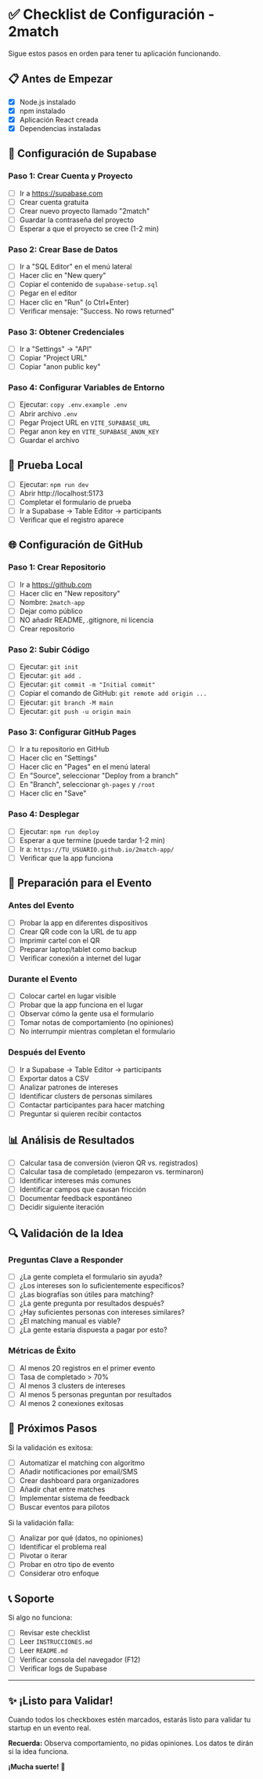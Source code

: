# ✅ Checklist de Configuración - 2match

Sigue estos pasos en orden para tener tu aplicación funcionando.

## 📋 Antes de Empezar

- [x] Node.js instalado
- [x] npm instalado
- [x] Aplicación React creada
- [x] Dependencias instaladas

## 🔧 Configuración de Supabase

### Paso 1: Crear Cuenta y Proyecto
- [ ] Ir a https://supabase.com
- [ ] Crear cuenta gratuita
- [ ] Crear nuevo proyecto llamado "2match"
- [ ] Guardar la contraseña del proyecto
- [ ] Esperar a que el proyecto se cree (1-2 min)

### Paso 2: Crear Base de Datos
- [ ] Ir a "SQL Editor" en el menú lateral
- [ ] Hacer clic en "New query"
- [ ] Copiar el contenido de `supabase-setup.sql`
- [ ] Pegar en el editor
- [ ] Hacer clic en "Run" (o Ctrl+Enter)
- [ ] Verificar mensaje: "Success. No rows returned"

### Paso 3: Obtener Credenciales
- [ ] Ir a "Settings" → "API"
- [ ] Copiar "Project URL"
- [ ] Copiar "anon public key"

### Paso 4: Configurar Variables de Entorno
- [ ] Ejecutar: `copy .env.example .env`
- [ ] Abrir archivo `.env`
- [ ] Pegar Project URL en `VITE_SUPABASE_URL`
- [ ] Pegar anon key en `VITE_SUPABASE_ANON_KEY`
- [ ] Guardar el archivo

## 🧪 Prueba Local

- [ ] Ejecutar: `npm run dev`
- [ ] Abrir http://localhost:5173
- [ ] Completar el formulario de prueba
- [ ] Ir a Supabase → Table Editor → participants
- [ ] Verificar que el registro aparece

## 🌐 Configuración de GitHub

### Paso 1: Crear Repositorio
- [ ] Ir a https://github.com
- [ ] Hacer clic en "New repository"
- [ ] Nombre: `2match-app`
- [ ] Dejar como público
- [ ] NO añadir README, .gitignore, ni licencia
- [ ] Crear repositorio

### Paso 2: Subir Código
- [ ] Ejecutar: `git init`
- [ ] Ejecutar: `git add .`
- [ ] Ejecutar: `git commit -m "Initial commit"`
- [ ] Copiar el comando de GitHub: `git remote add origin ...`
- [ ] Ejecutar: `git branch -M main`
- [ ] Ejecutar: `git push -u origin main`

### Paso 3: Configurar GitHub Pages
- [ ] Ir a tu repositorio en GitHub
- [ ] Hacer clic en "Settings"
- [ ] Hacer clic en "Pages" en el menú lateral
- [ ] En "Source", seleccionar "Deploy from a branch"
- [ ] En "Branch", seleccionar `gh-pages` y `/root`
- [ ] Hacer clic en "Save"

### Paso 4: Desplegar
- [ ] Ejecutar: `npm run deploy`
- [ ] Esperar a que termine (puede tardar 1-2 min)
- [ ] Ir a: `https://TU_USUARIO.github.io/2match-app/`
- [ ] Verificar que la app funciona

## 🎯 Preparación para el Evento

### Antes del Evento
- [ ] Probar la app en diferentes dispositivos
- [ ] Crear QR code con la URL de tu app
- [ ] Imprimir cartel con el QR
- [ ] Preparar laptop/tablet como backup
- [ ] Verificar conexión a internet del lugar

### Durante el Evento
- [ ] Colocar cartel en lugar visible
- [ ] Probar que la app funciona en el lugar
- [ ] Observar cómo la gente usa el formulario
- [ ] Tomar notas de comportamiento (no opiniones)
- [ ] No interrumpir mientras completan el formulario

### Después del Evento
- [ ] Ir a Supabase → Table Editor → participants
- [ ] Exportar datos a CSV
- [ ] Analizar patrones de intereses
- [ ] Identificar clusters de personas similares
- [ ] Contactar participantes para hacer matching
- [ ] Preguntar si quieren recibir contactos

## 📊 Análisis de Resultados

- [ ] Calcular tasa de conversión (vieron QR vs. registrados)
- [ ] Calcular tasa de completado (empezaron vs. terminaron)
- [ ] Identificar intereses más comunes
- [ ] Identificar campos que causan fricción
- [ ] Documentar feedback espontáneo
- [ ] Decidir siguiente iteración

## 🔍 Validación de la Idea

### Preguntas Clave a Responder
- [ ] ¿La gente completa el formulario sin ayuda?
- [ ] ¿Los intereses son lo suficientemente específicos?
- [ ] ¿Las biografías son útiles para matching?
- [ ] ¿La gente pregunta por resultados después?
- [ ] ¿Hay suficientes personas con intereses similares?
- [ ] ¿El matching manual es viable?
- [ ] ¿La gente estaría dispuesta a pagar por esto?

### Métricas de Éxito
- [ ] Al menos 20 registros en el primer evento
- [ ] Tasa de completado > 70%
- [ ] Al menos 3 clusters de intereses
- [ ] Al menos 5 personas preguntan por resultados
- [ ] Al menos 2 conexiones exitosas

## 🚀 Próximos Pasos

Si la validación es exitosa:
- [ ] Automatizar el matching con algoritmo
- [ ] Añadir notificaciones por email/SMS
- [ ] Crear dashboard para organizadores
- [ ] Añadir chat entre matches
- [ ] Implementar sistema de feedback
- [ ] Buscar eventos para pilotos

Si la validación falla:
- [ ] Analizar por qué (datos, no opiniones)
- [ ] Identificar el problema real
- [ ] Pivotar o iterar
- [ ] Probar en otro tipo de evento
- [ ] Considerar otro enfoque

## 📞 Soporte

Si algo no funciona:
- [ ] Revisar este checklist
- [ ] Leer `INSTRUCCIONES.md`
- [ ] Leer `README.md`
- [ ] Verificar consola del navegador (F12)
- [ ] Verificar logs de Supabase

---

## ✨ ¡Listo para Validar!

Cuando todos los checkboxes estén marcados, estarás listo para validar tu startup en un evento real.

**Recuerda:** Observa comportamiento, no pidas opiniones. Los datos te dirán si la idea funciona.

**¡Mucha suerte! 🚀**

